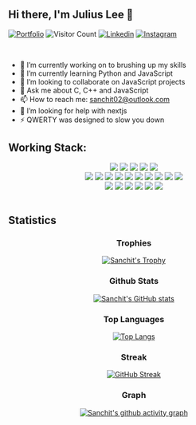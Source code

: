 ## Hi there, I'm Julius Lee 👋

[![Portfolio](https://img.shields.io/website?color=blue&label=Portfolio&style=flat&up_message=Online&url=https://sanchitbajaj02.github.io/portfolio/)](https://sanchitbajaj02.github.io/portfolio/)
![Visitor Count](https://komarev.com/ghpvc/?username=sanchitbajaj02&color=blue&logo=flat)
[![Linkedin](https://img.shields.io/badge/sanchitbajaj02-black?style=flat&logo=Linkedin&logoColor=blue&link=https:https://www.linkedin.com/in/sanchitbajaj02/)](https://www.linkedin.com/in/sanchitbajaj02/)
[![Instagram](https://img.shields.io/badge/sbajaj_02-black?style=flat&logo=Instagram&logoColor=pink&target=_blank&link=https://www.instagram.com/sbajaj_02/)](https://www.instagram.com/sbajaj_02/)

<br>

- 🔭 I’m currently working on to brushing up my skills
- 🌱 I’m currently learning Python and JavaScript
- 👯 I’m looking to collaborate on JavaScript projects
- 💬 Ask me about C, C++ and JavaScript
- 📫 How to reach me: <a href="mailto:sanchit02@outlook.com">sanchit02@outlook.com</a>
- 🤔 I’m looking for help with nextjs
- ⚡ QWERTY was designed to slow you down
  <br/>

## Working Stack:

<div align="center">
    <img src="https://img.shields.io/badge/-C++-000000?&style=flat&logo=c%2B%2B&logoColor=0277BD" />
    <img src="https://img.shields.io/badge/-C-000000?&style=flat&logo=c&logoColor=5968BA" />
    <img src="https://img.shields.io/badge/-Java-000000?style=flat&logo=java&logoColor=F44336" />
    <img src="https://img.shields.io/badge/-Jupyter-000000?style=flat&logo=jupyter&logoColor=F57C00" />
    <img src="https://img.shields.io/badge/-Python-000000?style=flat&logo=python&logoColorhalf=396E9B" /> <br>
    <img src="https://img.shields.io/badge/-HTML-000000?&style=flat&logo=html5"/>
    <img src="https://img.shields.io/badge/-CSS-000000?&style=flat&logo=css3&logoColor=42A5F5"/>
    <img src="https://img.shields.io/badge/-JavaScript-000000?style=flat&logo=javascript&logoColor=FFCA28" />
    <img src="https://img.shields.io/badge/-Php-000000?style=flat&logo=php&logoColor=1E87E3" />
    <img src="https://img.shields.io/badge/-React-000000?style=flat&logo=react&logoColor=03AABF" />
    <img src="https://img.shields.io/badge/-Angular-000000?style=flat&logo=angular&logoColor=E53935">
    <img src="https://img.shields.io/badge/-Node.js-000000?&style=flat&logo=node.js&logoColor=8AC149"/>
    <img src="https://img.shields.io/badge/-NPM-000000?&style=flat&logo=npm&logoColor=CB3837"/>
    <img src="https://img.shields.io/badge/-MySQL-000000?style=flat&logo=mysql&logoColor=E6892E" />
    <img src="https://img.shields.io/badge/-MongoDB-000000?style=flat&logo=mongodb&logoColor=4AAA3C" /> <br>
    <img src="https://img.shields.io/badge/-git-000000?&style=flat&logo=git&logoColor=E64A19"/>
    <img src="https://img.shields.io/badge/-Gitpod-000000?style=flat&logo=gitpod&logoColor=29B4F4" />
    <img src="https://img.shields.io/badge/-Github-000000?style=flat&logo=github&logoColor=DEDEDF" />
    <img src="https://img.shields.io/badge/-Firebase-000000?style=flat&logo=firebase&logoColor=FBC02D" />
    <img src="https://img.shields.io/badge/-Repl-000000?style=flat&logo=repl.it&logoColor=E1E2E4" />
    <img src="https://img.shields.io/badge/-vscode-000000?style=flat&logo=visual-studio-code&logoColor=2BA1F1" />
</div>
<br/>

## Statistics

<div align="center">
  
  ### Trophies

[![Sanchit's Trophy](https://github-profile-trophy.vercel.app/?username=sanchitbajaj02&row=1&column=7&margin-w=5&no-frame=true&theme=dracula)](https://github-profile-trophy.vercel.app/?username=sanchitbajaj02&row=1&column=7&margin-w=5&no-frame=true&theme=dracula)

### Github Stats

[![Sanchit's GitHub stats](https://github-readme-stats.vercel.app/api?username=sanchitbajaj02&show_icons=true&count_private=true&include_all_commits=true&theme=dracula)](https://github.com/Sanchitbajaj02?tab=repositories)

### Top Languages

[![Top Langs](https://github-readme-stats.vercel.app/api/top-langs/?username=sanchitbajaj02&count_private=true&include_all_commits=true&layout=compact&theme=dracula)](https://github-readme-stats.vercel.app/api/top-langs/?username=sanchitbajaj02&count_private=true&include_all_commits=true&layout=compact&theme=dracula)

### Streak

[![GitHub Streak](https://github-readme-streak-stats.herokuapp.com/?user=sanchitbajaj02&theme=dracula)](https://git.io/streak-stats)

### Graph

[![Sanchit's github activity graph](https://activity-graph.herokuapp.com/graph?username=sanchitbajaj02&theme=dracula)](https://activity-graph.herokuapp.com/graph?username=sanchitbajaj02&theme=dracula)

</div>

<!--
<a href="https://github.com/sanchitbajaj02">
  <img width="1000" src="https://github-profile-trophy.vercel.app/?username=sanchitbajaj02&row=1&column=7&margin-w=5&no-frame=true"/>
</a>
-->

<!--
<a href="https://activity-graph.herokuapp.com/graph?username=sanchitbajaj02">
  <img align="center" src="https://activity-graph.herokuapp.com/graph?username=sanchitbajaj02&theme=dracula">
</a>
-->

<!--
<a href="https://github.com/Sanchitbajaj02?tab=repositories">
  <img align="center" src="https://github-readme-stats.vercel.app/api?username=sanchitbajaj02&show_icons=true&count_private=true&include_all_commits=true&theme=dracula" />
</a>-->

<!--
<a href="https://github.com/Sanchitbajaj02?tab=repositories">
  <img align="center" src="https://github-readme-stats.vercel.app/api/top-langs/?username=sanchitbajaj02&count_private=true&include_all_commits=true&layout=compact&theme=dracula" />
</a>
-->

<!-- [![My Stats](https://github-readme-stats.vercel.app/api?username=sanchitbajaj02&show_icons=true&title_color=fe6287&icon_color=fe6287&text_color=ffffff&bg_color=0a192f&count_private=true&include_all_commits=true)](https://github.com/Sanchitbajaj02?tab=repositories)
-->

<!-- [![Top Langs](https://github-readme-stats.vercel.app/api/top-langs/?username=sanchitbajaj02&layout=compact&show_icons=true&title_color=fe6287&icon_color=21e6c1&text_color=21e6c1&bg_color=0a192f)](https://github.com/Sanchitbajaj02?tab=repositories) -->
